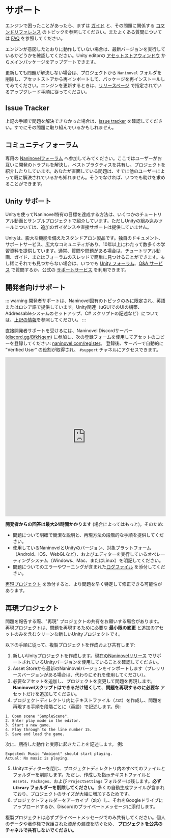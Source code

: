 # サポート

エンジンで困ったことがあったら、まずは [ガイド](/ja/guide/) と、その問題に関係する [コマンドリファレンス](/ja/api/) のトピックを参照してください。またよくある質問については [FAQ](/ja/faq/) を参照してください。

エンジンが意図したとおりに動作していない場合は、最新バージョンを実行しているかどうかを確認してください。Unity editorの [アセットストアウィンドウ](https://docs.unity3d.com/Manual/AssetStore.html) からメインパッケージをアップデートできます。

更新しても問題が解決しない場合は、プロジェクトから `Naninovel` フォルダを削除し、アセットストアから再インポートして、パッケージを再インストールしてみてください。エンジンを更新するときは、[リリースページ](https://github.com/Naninovel/Documentation/releases) で指定されているアップグレード手順に従ってください。

## Issue Tracker

上記の手順で問題を解決できなかった場合は、[issue tracker](https://github.com/Naninovel/Documentation/issues?q=is%3Aissue+label%3Abug) を確認してください。すでにその問題に取り組んでいるかもしれません。

## コミュニティフォーラム

専用の [Naninovelフォーラム](https://forum.naninovel.com) へ参加してみてください。ここではユーザーがお互いに開発のトラブルを解決し、ベストプラクティスを共有し、プロジェクトを紹介したりしています。あなたが直面している問題は、すでに他のユーザーによって既に解決されているかも知れません。そうでなければ、いつでも助けを求めることができます。

## Unity サポート

Unityを使ってNaninovel特有の目標を達成する方法は、いくつかのチュートリアル動画とサンプルプロジェクトで紹介しています。ただしUnityの組み込みツールについては、追加のガイダンスや直接サポートは提供していません。

Unityは、膨大な機能を備えたスタンドアロン製品です。独自のドキュメント、サポートサービス、広大なコミュニティがあり、10年以上にわたって数多くの学習資料を提供しています。通常、質問や問題がある場合は、チュートリアル動画、ガイド、またはフォーラムのスレッドで簡単に見つけることができます。もし稀にそれでも見つからない場合は、いつでも [Unity フォーラム](https://forum.unity.com)、[Q&A サービス](https://answers.unity.com/questions/ask.html) で質問するか、公式の [サポートサービス](https://unity.com/support-services) を利用できます。

## 開発者向けサポート

::: warning
開発者サポートは、Naninovel固有のトピックのみに限定され、英語またはロシア語で提供しています。Unity関連（uGUIでのUIの構築、Addressableシステムのセットアップ、C# スクリプトの記述など）については、[上記の情報](/ja/support/#unity-サポート)を参照してください。
:::

直接開発者サポートを受けるには、Naninovel Discordサーバー([discord.gg/BfkNqem](https://discord.gg/BfkNqem)) に参加し、次の登録フォームを使用してアセットのコピーを登録してください: [naninovel.com/register](https://naninovel.com/register/)。 登録後、サーバーで自動的に "Verified User" の役割が取得され、 `#support` チャネルにアクセスできます。

<iframe src="https://discordapp.com/widget?id=545676116871086080&theme=dark" width="100%" height="500" allowtransparency="true" frameborder="0"></iframe>

**開発者からの回答は最大24時間かかります** (場合によってはもっと)。そのため:
 - 問題について明確で簡潔な説明と、再現方法の段階的な手順を提供してください。
 - 使用しているNaninovelとUnityのバージョン、対象プラットフォーム（Android、iOS、WebGLなど）、およびエディターを実行しているオペレーティングシステム（Windows、Mac、またはLinux）を明記してください。
 - 問題についてのエラーやワーニングが含まれた[ログファイル](https://docs.unity3d.com/Manual/LogFiles.html) を添付してください。

[再現プロジェクト](/ja/support/#再現プロジェクト) を添付すると、より問題を早く特定して修正できる可能性があります。

## 再現プロジェクト

問題を報告する際、"再現" プロジェクトの共有をお願いする場合があります。再現プロジェクトは、問題を再現するために必要な **最小限の変更** と追加のアセットのみを含むクリーンな新しいUnityプロジェクトです。

以下の手順に従って、複製プロジェクトを作成および共有します:

1. 新しいUnityプロジェクトを作成します。[現在のNaninovelリリース](https://github.com/Naninovel/Documentation/releases) でサポートされているUnityバージョンを使用していることを確認してください。
2. Asset Storeから最新のNaninovelバージョンをインポートします（プレリリースバージョンがある場合は、代わりにそれを使用してください）。
3. 必要なアセットを追加し、プロジェクトを変更して問題を再現します。**Naninovelスクリプトはできるだけ短くして**、**問題を再現するのに必要な** アセットだけを追加してください。
4. プロジェクトディレクトリ内にテキストファイル（.txt）を作成し、問題を再現する手順を段階ごとに（英語）で記述します。例:

```
1. Open scene "SampleScene".
2. Enter play mode in the editor.
3. Start a new game.
4. Play through to the line number 15.
5. Save and load the game.
```

次に、期待した動作と実際に起きたことを記述します。 例:

```
Expected: Music "Ambient" should start playing.
Actual: No music is playing.
```

5. Unityエディターを閉じ、プロジェクトディレクトリ内のすべてのファイルとフォルダーを削除します。ただし、作成した指示テキストファイルと `Assets`、`Packages`、および `ProjectSettings` フォルダーは残します。**必ず `Library` フォルダーを削除してください。** 多くの自動生成ファイルが含まれており、プロジェクトのサイズが大幅に増加するためです。
6. プロジェクトフォルダーをアーカイブ（zip）し、それをGoogleドライブにアップロードするか、Discordのプライベートメッセージに添付します。

複製プロジェクトは必ずプライベートメッセージでのみ共有してください。個人のデータや著作権で保護された資産の漏洩を防ぐため、 **プロジェクトを公共のチャネルで共有しないでください。**
